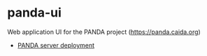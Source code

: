 # panda-ui
Web application UI for the PANDA project (https://panda.caida.org)
- [PANDA server deployment](http://github.com/CAIDA/panda-deploy)


